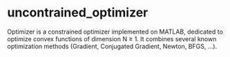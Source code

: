 # uncontrained_optimizer
Optimizer is a constrained optimizer implemented on MATLAB, dedicated to optimize convex functions of dimension N ≥ 1. It combines several known optimization methods (Gradient, Conjugated Gradient, Newton, BFGS, ...).

